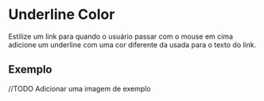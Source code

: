 # Underline Color

Estilize um link para quando o usuário passar com o mouse em cima adicione um underline com uma cor diferente da usada para o texto do link.

## Exemplo

//TODO Adicionar uma imagem de exemplo
